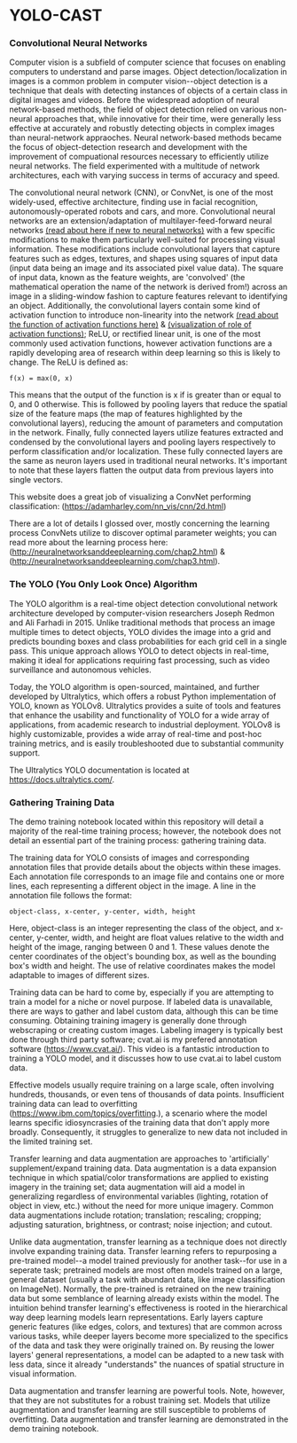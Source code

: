 # YOLO-CAST

### Convolutional Neural Networks

Computer vision is a subfield of computer science that focuses on enabling computers to understand and parse images. Object detection/localization in images is a common problem in computer vision--object detection is a technique that deals with detecting instances of objects of a certain class in digital images and videos.  Before the widespread adoption of neural network-based methods, the field of object detection relied on various non-neural approaches that, while innovative for their time, were generally less effective at accurately and robustly detecting objects in complex images than neural-network appraoches. Neural network-based methods became the focus of object-detection research and development with the improvement of compuational resources necessary to efficiently utilize neural networks. The field experimented with a multitude of network architectures, each with varying success in terms of accuracy and speed.

The convolutional neural network (CNN), or ConvNet, is one of the most widely-used, effective architecture, finding use in facial recognition, autonomously-operated robots and cars, and more. Convolutional neural networks are an extension/adaptation of multilayer-feed-forward neural networks [(read about here if new to neural networks)](http://neuralnetworksanddeeplearning.com/chap1.html) with a few specific modifications to make them particularly well-suited for processing visual information. These modifications include convolutional layers that capture features such as edges, textures, and shapes using squares of input data (input data being an image and its associated pixel value data). The square of input data, known as the feature weights, are 'convolved' (the mathematical operation the name of the network is derived from!) across an image in a sliding-window fashion to capture features relevant to identifying an object. Additionally, the convolutional layers contain some kind of activation function to introduce non-linearity into the network [(read about the function of activation functions here)](http://neuralnetworksanddeeplearning.com/chap1.html#sigmoid_neurons) & [(visualization of role of activation functions)](https://www.youtube.com/watch?v=Ln8pV1AXAgQ); ReLU, or rectified linear unit, is one of the most commonly used activation functions, however activation functions are a rapidly developing area of research within deep learning so this is likely to change. The ReLU is defined as: 

`f(x) = max(0, x)`

This means that the output of the function is x if is greater than or equal to 0, and 0 otherwise. This is followed by pooling layers that reduce the spatial size of the feature maps (the map of features highlighted by the convolutional layers), reducing the amount of parameters and computation in the network. Finally, fully connected layers utilize features extracted and condensed by the convolutional layers and pooling layers respectively to perform classification and/or localization. These fully connected layers are the same as neuron layers used in traditional neural networks. It's important to note that these layers flatten the output data from previous layers into single vectors.

This website does a great job of visualizing a ConvNet performing classification: (https://adamharley.com/nn_vis/cnn/2d.html)

There are a lot of details I glossed over, mostly concerning the learning process ConvNets utilize to discover optimal parameter weights; you can read more about the learning process here: (http://neuralnetworksanddeeplearning.com/chap2.html) & (http://neuralnetworksanddeeplearning.com/chap3.html).

### The YOLO (You Only Look Once) Algorithm

The YOLO algorithm is a real-time object detection convolutional network architecture developed by computer-vision researchers Joseph Redmon and Ali Farhadi in 2015. Unlike traditional methods that process an image multiple times to detect objects, YOLO divides the image into a grid and predicts bounding boxes and class probabilities for each grid cell in a single pass. This unique approach allows YOLO to detect objects in real-time, making it ideal for applications requiring fast processing, such as video surveillance and autonomous vehicles.

Today, the YOLO algorithm is open-sourced, maintained, and further developed by Ultralytics, which offers a robust Python implementation of YOLO, known as YOLOv8. Ultralytics provides a suite of tools and features that enhance the usability and functionality of YOLO for a wide array of applications, from academic research to industrial deployment. YOLOv8 is highly customizable, provides a wide array of real-time and post-hoc training metrics, and is easily troubleshooted due to substantial community support.

The Ultralytics YOLO documentation is located at https://docs.ultralytics.com/.

### Gathering Training Data

The demo training notebook located within this repository will detail a majority of the real-time training process; however, the notebook does not detail an essential part of the training process: gathering training data.

The training data for YOLO consists of images and corresponding annotation files that provide details about the objects within these images. Each annotation file corresponds to an image file and contains one or more lines, each representing a different object in the image. A line in the annotation file follows the format:

`object-class, x-center, y-center, width, height`

Here, object-class is an integer representing the class of the object, and x-center, y-center, width, and height are float values relative to the width and height of the image, ranging between 0 and 1. These values denote the center coordinates of the object's bounding box, as well as the bounding box's width and height. The use of relative coordinates makes the model adaptable to images of different sizes.

Training data can be hard to come by, especially if you are attempting to train a model for a niche or novel purpose. If labeled data is unavailable, there are ways to gather and label custom data, although this can be time consuming. Obtaining training imagery is generally done through webscraping or creating custom images. Labeling imagery is typically best done through third party software; cvat.ai is my prefered annotation software (https://www.cvat.ai/). This video is a fantastic introduction to training a YOLO model, and it discusses how to use cvat.ai to label custom data.

Effective models usually require training on a large scale, often involving hundreds, thousands, or even tens of thousands of data points. Insufficient training data can lead to overfitting (https://www.ibm.com/topics/overfitting.), a scenario where the model learns specific idiosyncrasies of the training data that don't apply more broadly. Consequently, it struggles to generalize to new data not included in the limited training set. 

Transfer learning and data augmentation are approaches to 'artificially' supplement/expand training data. Data augmentation is a data expansion technique in which spatial/color transformations are applied to existing imagery in the training set; data augmentation will aid a model in generalizing regardless of environmental variables (lighting, rotation of object in view, etc.) without the need for more unique imagery. Common data augmentations include rotation; translation; rescaling; cropping; adjusting saturation, brightness, or contrast; noise injection; and cutout. 

Unlike data augmentation, transfer learning as a technique does not directly involve expanding training data. Transfer learning refers to repurposing a pre-trained model--a model trained previously for another task--for use in a seperate task; pretrained models are most often models trained on a large, general dataset (usually a task with abundant data, like image classification on ImageNet). Normally, the pre-trained is retrained on the new training data but some semblance of learning already exists within the model. The intuition behind transfer learning's effectiveness is rooted in the hierarchical way deep learning models learn representations. Early layers capture generic features (like edges, colors, and textures) that are common across various tasks, while deeper layers become more specialized to the specifics of the data and task they were originally trained on. By reusing the lower layers' general representations, a model can be adapted to a new task with less data, since it already "understands" the nuances of spatial structure in visual information.

Data augmentation and transfer learning are powerful tools. Note, however, that they are not substitutes for a robust training set. Models that utilize augmentation and transfer learning are still susceptible to problems of overfitting. Data augmentation and transfer learning are demonstrated in the demo training notebook.





